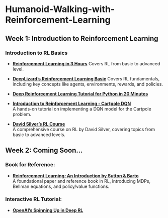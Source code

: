 # Humanoid-Walking-with-Reinforcement-Learning

## Week 1: Introduction to Reinforcement Learning

### Introduction to RL Basics
- [**Reinforcement Learning in 3 Hours**](https://www.youtube.com/watch?v=Mut_u40Sqz4&list=PLgNJO2hghbmjlE6cuKMws2ejC54BTAaWV&index=8)
  Covers RL from basic to advanced level.
  
- [**DeepLizard’s Reinforcement Learning Basic**](https://www.youtube.com/playlist?list=PLZbbT5o_s2xoWNVdDudn51XM8lOuZ_Njv)
  Covers RL fundamentals, including key concepts like agents, environments, rewards, and policies.
  
- [**Deep Reinforcement Learning Tutorial for Python in 20 Minutes**](https://www.youtube.com/watch?v=cO5g5qLrLSo)  
- [**Introduction to Reinforcement Learning - Cartpole DQN**](https://www.youtube.com/watch?v=D795oNqa-Vk&t)  
    A hands-on tutorial on implementing a DQN model for the Cartpole problem.

- [**David Silver’s RL Course**](https://www.youtube.com/playlist?list=PLqYmG7hTraZDM-OYHWgPebj2MfCFzFObQ)  
  A comprehensive course on RL by David Silver, covering topics from basic to advanced levels.

## Week 2: Coming Soon...

### Book for Reference:
- [**Reinforcement Learning: An Introduction by Sutton & Barto**](https://web.stanford.edu/class/psych209/Readings/SuttonBartoIPRLBook2ndEd.pdf)  
  A foundational paper and reference book in RL, introducing MDPs, Bellman equations, and policy/value functions.

### Interactive RL Tutorial:
- [**OpenAI’s Spinning Up in Deep RL**](https://spinningup.openai.com/en/latest/)  

